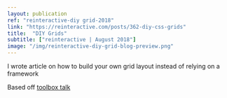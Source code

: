 ```yaml
---
layout: publication
ref: "reinteractive-diy grid-2018"
link: "https://reinteractive.com/posts/362-diy-css-grids"
title:  "DIY Grids"
subtitle: ["reinteractive | August 2018"]
image: "/img/reinteractive-diy-grid-blog-preview.png"
---
```


I wrote article on how to build your own grid layout instead of relying on a framework

Based off [toolbox talk](/presentations/#diy-grids)
